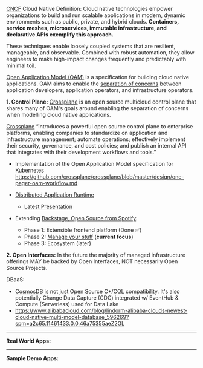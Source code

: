 [CNCF](https://www.cncf.io/) Cloud Native Definition: Cloud native technologies empower organizations to build and run scalable applications in modern, dynamic environments such as public, private, and hybrid clouds. **Containers, service meshes, microservices, immutable infrastructure, and declarative APIs exemplify this approach.**

These techniques enable loosely coupled systems that are resilient, manageable, and observable. Combined with robust automation, they allow engineers to make high-impact changes frequently and predictably with minimal toil.

[Open Application Model (OAM)](https://github.com/oam-dev/spec) is a specification for building cloud native applications. OAM aims to enable the [separation of concerns](https://github.com/oam-dev/spec/blob/d16d5add/introduction.md) between application developers, application operators, and infrastructure operators.
  
**1. Control Plane:** [Crossplane](https://crossplane.io/) is an open source multicloud control plane that shares many of OAM's goals around enabling the separation of concerns when modelling cloud native applications.

[Crossplane](https://github.com/crossplane/crossplane) “introduces a powerful open source control plane to enterprise platforms, enabling companies to standardize on application and infrastructure management; automate operations; effectively implement their security, governance, and cost policies; and publish an internal API that integrates with their development workflows and tools.”

  * Implementation of the Open Application Model specification for Kubernetes https://github.com/crossplane/crossplane/blob/master/design/one-pager-oam-workflow.md
  
  * [Distributed Application Runtime](https://dapr.io/)
    * [Latest Presentation](https://github.com/dapr/docs/blob/master/presentations/Dapr%20Presentation%20Deck.pptx)

  * Extending [Backstage, Open Source from Spotify](https://backstage.io/):
    * Phase 1: Extensible frontend platform (Done ✅) 
    * Phase 2: [Manage your stuff](https://backstage.io/blog/2020/05/22/phase-2-service-catalog) (**current focus**)
    * Phase 3: Ecosystem (later) 


**2. Open Interfaces:** In the future the majority of managed infrastructure offerings MAY be backed by Open Interfaces, NOT necessarily Open Source Projects.

DBaaS:

  * [CosmosDB](https://docs.microsoft.com/en-us/azure/cosmos-db/) is not just Open Source C*/CQL compatibility. It's also potentially Change Data Capture (CDC) integrated w/ EventHub & Compute (Serverless) used for Data Lake
  * https://www.alibabacloud.com/blog/lindorm-alibaba-clouds-newest-cloud-native-multi-model-database_596269?spm=a2c65.11461433.0.0.46a75355aeZ2GL


---

**Real World Apps:**

---

**Sample Demo Apps:**
 
